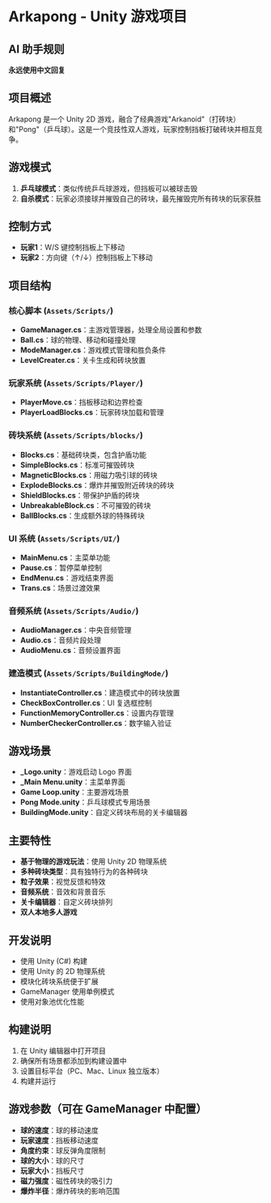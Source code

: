 # Arkapong - Unity 游戏项目

## AI 助手规则
**永远使用中文回复**

## 项目概述
Arkapong 是一个 Unity 2D 游戏，融合了经典游戏"Arkanoid"（打砖块）和"Pong"（乒乓球）。这是一个竞技性双人游戏，玩家控制挡板打破砖块并相互竞争。

## 游戏模式
1. **乒乓球模式**：类似传统乒乓球游戏，但挡板可以被球击毁
2. **自杀模式**：玩家必须接球并摧毁自己的砖块，最先摧毁完所有砖块的玩家获胜

## 控制方式
- **玩家1**：W/S 键控制挡板上下移动
- **玩家2**：方向键（↑/↓）控制挡板上下移动

## 项目结构

### 核心脚本 (`Assets/Scripts/`)
- **GameManager.cs**：主游戏管理器，处理全局设置和参数
- **Ball.cs**：球的物理、移动和碰撞处理
- **ModeManager.cs**：游戏模式管理和胜负条件
- **LevelCreater.cs**：关卡生成和砖块放置

### 玩家系统 (`Assets/Scripts/Player/`)
- **PlayerMove.cs**：挡板移动和边界检查
- **PlayerLoadBlocks.cs**：玩家砖块加载和管理

### 砖块系统 (`Assets/Scripts/blocks/`)
- **Blocks.cs**：基础砖块类，包含护盾功能
- **SimpleBlocks.cs**：标准可摧毁砖块
- **MagneticBlocks.cs**：用磁力吸引球的砖块
- **ExplodeBlocks.cs**：爆炸并摧毁附近砖块的砖块
- **ShieldBlocks.cs**：带保护护盾的砖块
- **UnbreakableBlock.cs**：不可摧毁的砖块
- **BallBlocks.cs**：生成额外球的特殊砖块

### UI 系统 (`Assets/Scripts/UI/`)
- **MainMenu.cs**：主菜单功能
- **Pause.cs**：暂停菜单控制
- **EndMenu.cs**：游戏结束界面
- **Trans.cs**：场景过渡效果

### 音频系统 (`Assets/Scripts/Audio/`)
- **AudioManager.cs**：中央音频管理
- **Audio.cs**：音频片段处理
- **AudioMenu.cs**：音频设置界面

### 建造模式 (`Assets/Scripts/BuildingMode/`)
- **InstantiateController.cs**：建造模式中的砖块放置
- **CheckBoxController.cs**：UI 复选框控制
- **FunctionMemoryController.cs**：设置内存管理
- **NumberCheckerController.cs**：数字输入验证

## 游戏场景
- **_Logo.unity**：游戏启动 Logo 界面
- **_Main Menu.unity**：主菜单界面
- **Game Loop.unity**：主要游戏场景
- **Pong Mode.unity**：乒乓球模式专用场景
- **BuildingMode.unity**：自定义砖块布局的关卡编辑器

## 主要特性
- **基于物理的游戏玩法**：使用 Unity 2D 物理系统
- **多种砖块类型**：具有独特行为的各种砖块
- **粒子效果**：视觉反馈和特效
- **音频系统**：音效和背景音乐
- **关卡编辑器**：自定义砖块排列
- **双人本地多人游戏**

## 开发说明
- 使用 Unity (C#) 构建
- 使用 Unity 的 2D 物理系统
- 模块化砖块系统便于扩展
- GameManager 使用单例模式
- 使用对象池优化性能

## 构建说明
1. 在 Unity 编辑器中打开项目
2. 确保所有场景都添加到构建设置中
3. 设置目标平台（PC、Mac、Linux 独立版本）
4. 构建并运行

## 游戏参数（可在 GameManager 中配置）
- **球的速度**：球的移动速度
- **玩家速度**：挡板移动速度
- **角度约束**：球反弹角度限制
- **球的大小**：球的尺寸
- **玩家大小**：挡板尺寸
- **磁力强度**：磁性砖块的吸引力
- **爆炸半径**：爆炸砖块的影响范围